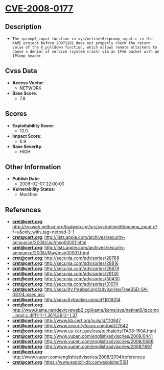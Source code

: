 
# [CVE-2008-0177](https://cve.mitre.org/cgi-bin/cvename.cgi?name=CVE-2008-0177)

## Description

- `The ipcomp6_input function in sys/netinet6/ipcomp_input.c in the KAME project before 20071201 does not properly check the return value of the m_pulldown function, which allows remote attackers to cause a denial of service (system crash) via an IPv6 packet with an IPComp header.`

## Cvss Data

- **Access Vector**:
  - NETWORK
- **Base Score**:
  - 7.8

## Scores

- **Exploitability Score**:
  - 10.0
- **Impact Score**:
  - 6.9
- **Base Severity**:
  - HIGH

## Other Information

- **Publish Date**:
  - 2008-02-07 22:00:00
- **Vulnerability Status**:
  - Modified

## References

- **cret@cert.org**: http://cvsweb.netbsd.org/bsdweb.cgi/src/sys/netinet6/ipcomp_input.c?f=u&only_with_tag=netbsd-3-1
- **cret@cert.org**: http://lists.apple.com/archives/security-announce/2008//Jul/msg00001.html
- **cret@cert.org**: http://lists.apple.com/archives/security-announce/2008//May/msg00001.html
- **cret@cert.org**: http://secunia.com/advisories/28788
- **cret@cert.org**: http://secunia.com/advisories/28816
- **cret@cert.org**: http://secunia.com/advisories/28979
- **cret@cert.org**: http://secunia.com/advisories/29130
- **cret@cert.org**: http://secunia.com/advisories/30430
- **cret@cert.org**: http://secunia.com/advisories/31074
- **cret@cert.org**: http://security.freebsd.org/advisories/FreeBSD-SA-08:04.ipsec.asc
- **cret@cert.org**: http://securitytracker.com/id?1019314
- **cret@cert.org**: http://www.kame.net/dev/cvsweb2.cgi/kame/kame/sys/netinet6/ipcomp_input.c.diff?r1=1.36%3Br2=1.37
- **cret@cert.org**: http://www.kb.cert.org/vuls/id/110947
- **cret@cert.org**: http://www.securityfocus.com/bid/27642
- **cret@cert.org**: http://www.us-cert.gov/cas/techalerts/TA08-150A.html
- **cret@cert.org**: http://www.vupen.com/english/advisories/2008/0441
- **cret@cert.org**: http://www.vupen.com/english/advisories/2008/0688
- **cret@cert.org**: http://www.vupen.com/english/advisories/2008/1697
- **cret@cert.org**: http://www.vupen.com/english/advisories/2008/2094/references
- **cret@cert.org**: https://www.exploit-db.com/exploits/5191

